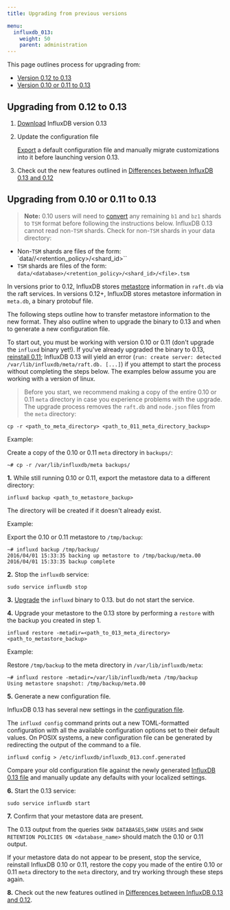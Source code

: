 ```yaml
---
title: Upgrading from previous versions

menu:
  influxdb_013:
    weight: 50
    parent: administration
---
```



This page outlines process for upgrading from:

* [Version 0.12 to 0.13](/influxdb/v0.13/administration/upgrading/#upgrading-from-0-12-to-0-13)
* [Version 0.10 or 0.11 to 0.13](/influxdb/v0.13/administration/upgrading/#upgrading-from-0-10-or-0-11-to-0-13)

## Upgrading from 0.12 to 0.13

1. [Download](https://influxdata.com/downloads/#influxdb) InfluxDB version
0.13

2. Update the configuration file

    [Export](/influxdb/v0.13/administration/config/#using-configuration-files)
a default configuration file and manually migrate customizations into it before
launching version 0.13.

3. Check out the new features outlined in
[Differences between InfluxDB 0.13 and 0.12](/influxdb/v0.13/administration/012_vs_013/)

## Upgrading from 0.10 or 0.11 to 0.13

> **Note:** 0.10 users will need to
[convert](/influxdb/v0.10/administration/upgrading/#convert-b1-and-bz1-shards-to-tsm1)
any remaining `b1` and `bz1` shards to `TSM` format before following the
instructions below.
InfluxDB 0.13 cannot read non-`TSM` shards.
Check for non-`TSM` shards in your data directory:
>
* Non-`TSM` shards are files of the form: `data/<database>/<retention_policy>/<shard_id>``
* `TSM` shards are files of the form: `data/<database>/<retention_policy>/<shard_id>/<file>.tsm`

In versions prior to 0.12, InfluxDB stores
[metastore](/influxdb/v0.13/concepts/glossary/#metastore) information in
`raft.db` via the raft services.
In versions 0.12+, InfluxDB stores metastore information in `meta.db`, a binary
protobuf file.

The following steps outline how to transfer metastore information to the new
format.
They also outline when to upgrade the binary to 0.13 and when to generate a
new configuration file.

To start out, you must be working with version 0.10 or 0.11 (don't upgrade the
`influxd` binary yet!).
If you've already upgraded the binary to 0.13, [reinstall 0.11](/influxdb/v0.12/administration/upgrading/#urls-for-influxdb-0-11);
InfluxDB 0.13 will yield an error
(`run: create server: detected /var/lib/influxdb/meta/raft.db. [...]`) if you
attempt to start the process without completing the steps below.
The examples below assume you are working with a version of linux.

> Before you start, we recommend making a copy of the entire 0.10 or 0.11 `meta`
directory in case you experience problems with the upgrade. The upgrade process
removes the `raft.db` and `node.json` files from the `meta` directory:
>
```
cp -r <path_to_meta_directory> <path_to_011_meta_directory_backup>
```
>
Example:
>
Create a copy of the 0.10 or 0.11 `meta` directory in `backups/`:
```
~# cp -r /var/lib/influxdb/meta backups/
```

**1.** While still running 0.10 or 0.11, export the metastore data to a different
directory:

```
influxd backup <path_to_metastore_backup>
```

The directory will be created if it doesn't already exist.

Example:

Export the 0.10 or 0.11 metastore to `/tmp/backup`:
```
~# influxd backup /tmp/backup/
2016/04/01 15:33:35 backing up metastore to /tmp/backup/meta.00
2016/04/01 15:33:35 backup complete
```

**2.** Stop the `influxdb` service:

```
sudo service influxdb stop
```

**3.** [Upgrade](https://influxdata.com/downloads/#influxdb) the `influxd`
binary to 0.13. but do not start the service.

**4.** Upgrade your metastore to the 0.13 store by performing a `restore` with
the backup you created in step 1.

```
influxd restore -metadir=<path_to_013_meta_directory> <path_to_metastore_backup>
```

Example:

Restore `/tmp/backup` to the meta directory in `/var/lib/influxdb/meta`:
```
~# influxd restore -metadir=/var/lib/influxdb/meta /tmp/backup
Using metastore snapshot: /tmp/backup/meta.00
```

**5.** Generate a new configuration file.

InfluxDB 0.13 has several new settings in the [configuration file](/influxdb/v0.13/administration/config/).

The `influxd config` command prints out a new TOML-formatted configuration with all the available configuration options set to their default values.
On POSIX systems, a new configuration file can be generated by redirecting the output of the command to a file.

```
influxd config > /etc/influxdb/influxdb_013.conf.generated
```

Compare your old configuration file against the newly generated [InfluxDB 0.13 file](/influxdb/v0.13/administration/config/) and manually update any defaults with your localized settings.

**6.** Start the 0.13 service:

```
sudo service influxdb start
```

**7.** Confirm that your metastore data are present.

The 0.13 output from the queries `SHOW DATABASES`,`SHOW USERS` and
`SHOW RETENTION POLICIES ON <database_name>` should match the 0.10 or 0.11
output.

If your metastore data do not appear to be present, stop the service, reinstall
InfluxDB 0.10 or 0.11, restore the copy you made of the entire 0.10 or 0.11 `meta` directory to
the `meta` directory, and try working through these steps again.

**8.** Check out the new features outlined in
[Differences between InfluxDB 0.13 and 0.12](/influxdb/v0.13/administration/012_vs_013/).
